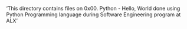 ‘This directory contains files on 0x00. Python - Hello, World done using Python Programming language during Software Engineering program at ALX’
